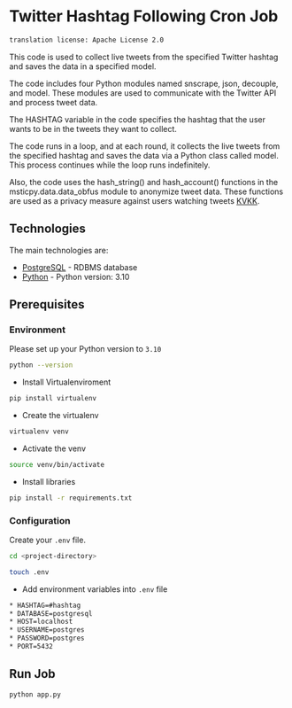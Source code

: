 # Twitter Hashtag Following Cron Job

```bash
translation license: Apache License 2.0
```
This code is used to collect live tweets from the specified Twitter hashtag and saves the data in a specified model.

The code includes four Python modules named snscrape, json, decouple, and model. These modules are used to communicate with the Twitter API and process tweet data.

The HASHTAG variable in the code specifies the hashtag that the user wants to be in the tweets they want to collect.

The code runs in a loop, and at each round, it collects the live tweets from the specified hashtag and saves the data via a Python class called model. This process continues while the loop runs indefinitely.

Also, the code uses the hash_string() and hash_account() functions in the msticpy.data.data_obfus module to anonymize tweet data. These functions are used as a privacy measure against users watching tweets [KVKK](https://www.mevzuat.gov.tr/mevzuatmetin/1.5.6698.pdf).


## Technologies

The main technologies are:

- [PostgreSQL](https://www.postgresql.org/) - RDBMS database
- [Python](https://docs.python.org/3.10/) - Python version: 3.10 

## Prerequisites

### Environment

Please set up your Python version to `3.10`

```bash
python --version
```
- Install Virtualenviroment
```bash
pip install virtualenv
```
- Create the virtualenv
```bash
virtualenv venv
```
- Activate the venv
```bash
source venv/bin/activate
```
- Install libraries
```bash
pip install -r requirements.txt
```

### Configuration

Create your `.env` file.
```bash
cd <project-directory>

touch .env
```
- Add environment variables into `.env` file
```bash
* HASHTAG=#hashtag
* DATABASE=postgresql
* HOST=localhost
* USERNAME=postgres
* PASSWORD=postgres
* PORT=5432
```

## Run Job

```bash
python app.py
```

